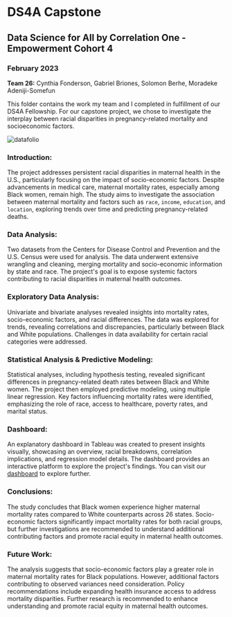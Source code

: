 # DS4A Capstone
## Data Science for All by Correlation One - Empowerment Cohort 4
### February 2023

**Team 26:** Cynthia Fonderson, Gabriel Briones, Solomon Berhe, Moradeke Adeniji-Somefun

This folder contains the work my team and I completed in fulfillment of our DS4A Fellowship. For our capstone project, we chose to investigate the interplay between racial disparities in pregnancy-related mortality and socioeconomic factors.

![datafolio](https://github.com/GabrielBrionesL/DS4A-Capstone/assets/49901765/e6d22009-3b66-40f7-94eb-395d955524fb)

### **Introduction:**
The project addresses persistent racial disparities in maternal health in the U.S., particularly focusing on the impact of socio-economic factors. Despite advancements in medical care, maternal mortality rates, especially among Black women, remain high. The study aims to investigate the association between maternal mortality and factors such as `race`, `income`, `education`, and `location`, exploring trends over time and predicting pregnancy-related deaths.

### **Data Analysis:**
Two datasets from the Centers for Disease Control and Prevention and the U.S. Census were used for analysis. The data underwent extensive wrangling and cleaning, merging mortality and socio-economic information by state and race. The project's goal is to expose systemic factors contributing to racial disparities in maternal health outcomes.

### **Exploratory Data Analysis:**
Univariate and bivariate analyses revealed insights into mortality rates, socio-economic factors, and racial differences. The data was explored for trends, revealing correlations and discrepancies, particularly between Black and White populations. Challenges in data availability for certain racial categories were addressed.

### **Statistical Analysis & Predictive Modeling:**
Statistical analyses, including hypothesis testing, revealed significant differences in pregnancy-related death rates between Black and White women. The project then employed predictive modeling, using multiple linear regression. Key factors influencing mortality rates were identified, emphasizing the role of race, access to healthcare, poverty rates, and marital status.

### **Dashboard:**
An explanatory dashboard in Tableau was created to present insights visually, showcasing an overview, racial breakdowns, correlation implications, and regression model details. The dashboard provides an interactive platform to explore the project's findings. You can visit our [dashboard](https://public.tableau.com/views/Analyzingtheeffectsofsocio-economicfactorsonpregnancyoutcomes/Analyzingtheeffectsofsocio-economicfactorsonpregnancyoutcomes?:language=en-US&:display_count=n&:origin=viz_share_link) to explore further.

### **Conclusions:**
The study concludes that Black women experience higher maternal mortality rates compared to White counterparts across 26 states. Socio-economic factors significantly impact mortality rates for both racial groups, but further investigations are recommended to understand additional contributing factors and promote racial equity in maternal health outcomes.

### **Future Work:**
The analysis suggests that socio-economic factors play a greater role in maternal mortality rates for Black populations. However, additional factors contributing to observed variances need consideration. Policy recommendations include expanding health insurance access to address mortality disparities. Further research is recommended to enhance understanding and promote racial equity in maternal health outcomes.
